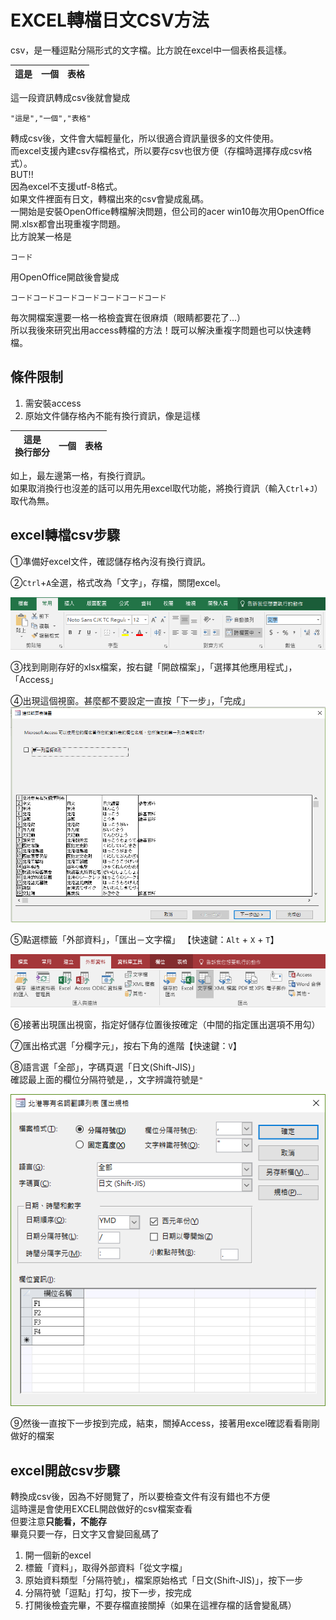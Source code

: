 # EXCEL轉檔日文CSV方法

csv，是一種逗點分隔形式的文字檔。比方說在excel中一個表格長這樣。

|這是|一個|表格|
|----|---|---|

這一段資訊轉成csv後就會變成

```
"這是","一個","表格"
```

轉成csv後，文件會大幅輕量化，所以很適合資訊量很多的文件使用。  
而excel支援內建csv存檔格式，所以要存csv也很方便（存檔時選擇存成csv格式）。  
BUT!!  
因為excel不支援utf-8格式。  
如果文件裡面有日文，轉檔出來的csv會變成亂碼。  
一開始是安裝OpenOffice轉檔解決問題，但公司的acer win10毎次用OpenOffice開.xlsx都會出現重複字問題。  
比方說某一格是

```
コード
```
用OpenOffice開啟後會變成

```
コードコードコードコードコードコードコード
```

毎次開檔案還要一格一格檢査實在很麻煩（眼睛都要花了…）  
所以我後來研究出用access轉檔的方法！既可以解決重複字問題也可以快速轉檔。

## 條件限制

1. 需安裝access
2. 原始文件儲存格內不能有換行資訊，像是這樣

|這是<br>換行部分|一個|表格|
|----|---|---|

如上，最左邊第一格，有換行資訊。  
如果取消換行也沒差的話可以用先用excel取代功能，將換行資訊（輸入`Ctrl`+`J`）取代為無。

## excel轉檔csv步驟

①準備好excel文件，確認儲存格內沒有換行資訊。

②`Ctrl`+`A`全選，格式改為「文字」，存檔，關閉excel。

![](https://raw.githubusercontent.com/ianchen0419/notes/master/img/EXCEL轉檔日文CSV方法/01.png)

③找到剛剛存好的xlsx檔案，按右鍵「開啟檔案」，「選擇其他應用程式」，「Access」

④出現這個視窗。甚麼都不要設定一直按「下一步」，「完成」
![](https://raw.githubusercontent.com/ianchen0419/notes/master/img/EXCEL轉檔日文CSV方法/02.png)

⑤點選標籤「外部資料」，「匯出－文字檔」 【快速鍵：`Alt` + `X` + `T`】

![](https://raw.githubusercontent.com/ianchen0419/notes/master/img/EXCEL轉檔日文CSV方法/03.png)

⑥接著出現匯出視窗，指定好儲存位置後按確定（中間的指定匯出選項不用勾）

⑦匯出格式選「分欄字元」，按右下角的進階【快速鍵：`V`】

⑧語言選「全部」，字碼頁選「日文(Shift-JIS)」  
確認最上面的欄位分隔符號是`,`，文字辨識符號是`"`

![](https://raw.githubusercontent.com/ianchen0419/notes/master/img/EXCEL轉檔日文CSV方法/04.png)

⑨然後一直按下一步按到完成，結束，關掉Access，接著用excel確認看看剛剛做好的檔案

## excel開啟csv步驟

轉換成csv後，因為不好閱覽了，所以要檢查文件有沒有錯也不方便  
這時還是會使用EXCEL開啟做好的csv檔案查看  
但要注意**只能看，不能存**  
畢竟只要一存，日文字又會變回亂碼了

1. 開一個新的excel
2. 標籤「資料」，取得外部資料「從文字檔」
3. 原始資料類型「分隔符號」，檔案原始格式「日文(Shift-JIS)」，按下一步
4. 分隔符號「逗點」打勾，按下一步，按完成
5. 打開後檢査完畢，不要存檔直接關掉（如果在這裡存檔的話會變亂碼）

